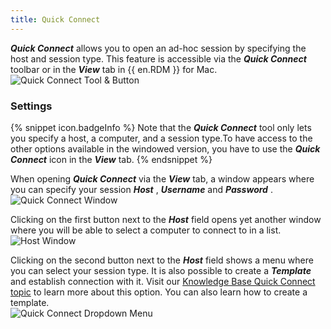 ```yaml
---
title: Quick Connect
---
```

***Quick Connect*** allows you to open an ad-hoc session by specifying the host and session type. This feature is accessible via the ***Quick Connect*** toolbar or in the ***View*** tab in {{ en.RDM }} for Mac.  
![Quick Connect Tool & Button](https://webdevolutions.azureedge.net/docs/en/rdm/mac/RDMMac0036.png) 

### Settings 

{% snippet icon.badgeInfo %} 
Note that the ***Quick Connect*** tool only lets you specify a host, a computer, and a session type.To have access to the other options available in the windowed version, you have to use the ***Quick Connect*** icon in the ***View*** tab. 
{% endsnippet %}
 
When opening ***Quick Connect*** via the ***View*** tab, a window appears where you can specify your session ***Host*** , ***Username*** and ***Password*** .  
![Quick Connect Window](https://webdevolutions.azureedge.net/docs/en/rdm/mac/RDMMac0037.png) 

Clicking on the first button next to the ***Host*** field opens yet another window where you will be able to select a computer to connect to in a list.  
![Host Window](https://webdevolutions.azureedge.net/docs/en/rdm/mac/RDMMac0038.png) 

Clicking on the second button next to the ***Host*** field shows a menu where you can select your session type. It is also possible to create a ***Template*** and establish connection with it. Visit our [Knowledge Base Quick Connect topic](/kb/remote-desktop-manager/knowledge-base/quick-connect/) to learn more about this option. You can also learn how to create a template.  
![Quick Connect Dropdown Menu](https://webdevolutions.azureedge.net/docs/en/rdm/mac/RDMMac0039.png) 

